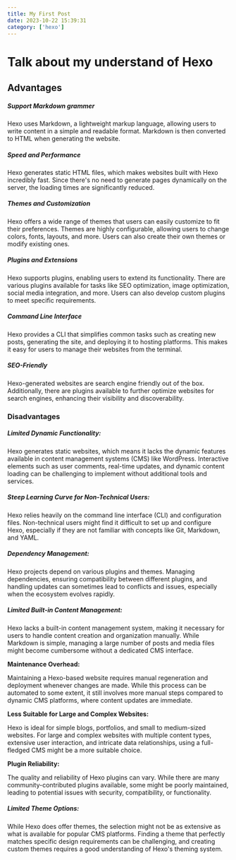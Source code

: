 ```yaml
---
title: My First Post
date: 2023-10-22 15:39:31
category: ['hexo']
---
```


# Talk about my understand of Hexo

## Advantages

##### Support Markdown grammer

Hexo uses Markdown, a lightweight markup language, allowing users to write content in a simple and readable format. Markdown is then converted to HTML when generating the website.

##### **Speed and Performance**

Hexo generates static HTML files, which makes websites built with Hexo incredibly fast. Since there's no need to generate pages dynamically on the server, the loading times are significantly reduced.

##### **Themes and Customization**

Hexo offers a wide range of themes that users can easily customize to fit their preferences. Themes are highly configurable, allowing users to change colors, fonts, layouts, and more. Users can also create their own themes or modify existing ones.

##### **Plugins and Extensions**

Hexo supports plugins, enabling users to extend its functionality. There are various plugins available for tasks like SEO optimization, image optimization, social media integration, and more. Users can also develop custom plugins to meet specific requirements.

##### **Command Line Interface**

Hexo provides a CLI that simplifies common tasks such as creating new posts, generating the site, and deploying it to hosting platforms. This makes it easy for users to manage their websites from the terminal.

##### **SEO-Friendly**

Hexo-generated websites are search engine friendly out of the box. Additionally, there are plugins available to further optimize websites for search engines, enhancing their visibility and discoverability.

### Disadvantages

##### **Limited Dynamic Functionality:**

Hexo generates static websites, which means it lacks the dynamic features available in content management systems (CMS) like WordPress. Interactive elements such as user comments, real-time updates, and dynamic content loading can be challenging to implement without additional tools and services.

##### **Steep Learning Curve for Non-Technical Users:**

Hexo relies heavily on the command line interface (CLI) and configuration files. Non-technical users might find it difficult to set up and configure Hexo, especially if they are not familiar with concepts like Git, Markdown, and YAML.

##### **Dependency Management:**

Hexo projects depend on various plugins and themes. Managing dependencies, ensuring compatibility between different plugins, and handling updates can sometimes lead to conflicts and issues, especially when the ecosystem evolves rapidly.

##### **Limited Built-in Content Management:**

Hexo lacks a built-in content management system, making it necessary for users to handle content creation and organization manually. While Markdown is simple, managing a large number of posts and media files might become cumbersome without a dedicated CMS interface.

**Maintenance Overhead:**

Maintaining a Hexo-based website requires manual regeneration and deployment whenever changes are made. While this process can be automated to some extent, it still involves more manual steps compared to dynamic CMS platforms, where content updates are immediate.

**Less Suitable for Large and Complex Websites:**

Hexo is ideal for simple blogs, portfolios, and small to medium-sized websites. For large and complex websites with multiple content types, extensive user interaction, and intricate data relationships, using a full-fledged CMS might be a more suitable choice.

**Plugin Reliability:**

The quality and reliability of Hexo plugins can vary. While there are many community-contributed plugins available, some might be poorly maintained, leading to potential issues with security, compatibility, or functionality.

##### **Limited Theme Options:**

While Hexo does offer themes, the selection might not be as extensive as what is available for popular CMS platforms. Finding a theme that perfectly matches specific design requirements can be challenging, and creating custom themes requires a good understanding of Hexo's theming system.